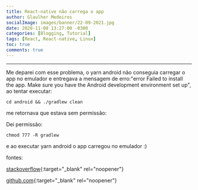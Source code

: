```yaml
---
title: React-native não carrega o app
author: Glaulher Medeiros
socialImage: images/banner/22-09-2021.jpg
date: 2020-11-08 13:27:00 -0300
categories: [Blogging, Tutorial]
tags: [React, React-native, Linux]
toc: true
comments: true
---
```

***

Me deparei com esse problema, o yarn android não conseguia carregar o app no emulador e entregava a mensagem de erro:"error Failed to install the app. Make sure you have the Android development environment set up", ao tentar executar:

```shell
cd android && ./gradlew clean
```

me retornava que estava sem permissão:

Dei permissão:

```shell
chmod 777 -R gradlew
```

e ao executar yarn android o app carregou no emulador :)



fontes:

[stackoverflow]( https://stackoverflow.com/questions/56891033/facing-issue-failed-to-install-the-app-make-sure-you-have-the-android-develop){:target="_blank" rel="noopener"}

[github.com](https://github.com/facebook/react-native/issues/23306){:target="_blank" rel="noopener"}



